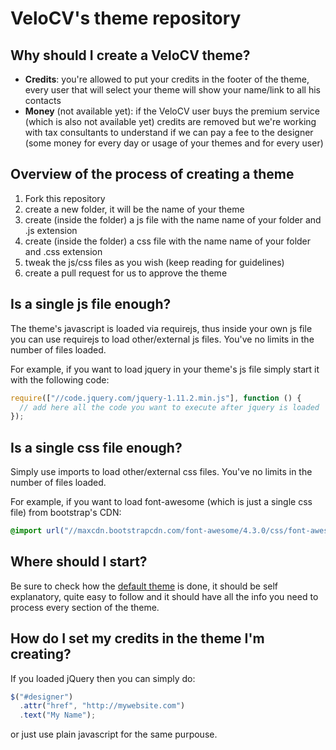 # VeloCV's theme repository

## Why should I create a VeloCV theme?

* **Credits**: you're allowed to put your credits in the footer of the theme, every user that will select your theme will show your name/link to all his contacts
* **Money** (not available yet): if the VeloCV user buys the premium service (which is also not available yet) credits are removed but we're working with tax consultants to understand if we can pay a fee to the designer (some money for every day or usage of your themes and for every user)

## Overview of the process of creating a theme

1. Fork this repository
2. create a new folder, it will be the name of your theme
3. create (inside the folder) a js file with the name name of your folder and .js extension
4. create (inside the folder) a css file with the name name of your folder and .css extension
5. tweak the js/css files as you wish (keep reading for guidelines)
6. create a pull request for us to approve the theme

## Is a single js file enough?

The theme's javascript is loaded via requirejs, thus inside your own js file you can use requirejs to load other/external js files. You've no limits in the number of files loaded.

For example, if you want to load jquery in your theme's js file simply start it with the following code:
```javascript
require(["//code.jquery.com/jquery-1.11.2.min.js"], function () {
  // add here all the code you want to execute after jquery is loaded
});
```

## Is a single css file enough?

Simply use imports to load other/external css files. You've no limits in the number of files loaded.

For example, if you want to load font-awesome (which is just a single css file) from bootstrap's CDN:
```css
@import url("//maxcdn.bootstrapcdn.com/font-awesome/4.3.0/css/font-awesome.min.css");
```

## Where should I start?

Be sure to check how the [default theme](https://github.com/fballiano/velocv-themes/tree/master/default) is done, it should be self explanatory, quite easy to follow and it should have all the info you need to process every section of the theme.

## How do I set my credits in the theme I'm creating?

If you loaded jQuery then you can simply do:
```javascript
$("#designer")
  .attr("href", "http://mywebsite.com")
  .text("My Name");
```
or just use plain javascript for the same purpouse.
